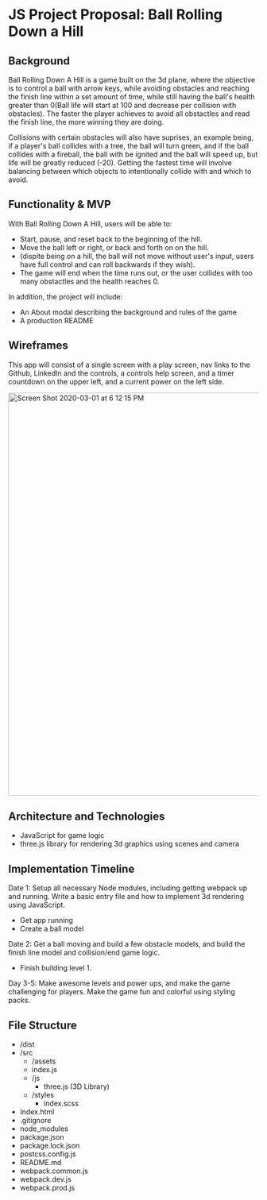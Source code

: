 # JS Project Proposal: Ball Rolling Down a Hill

## Background

Ball Rolling Down A Hill is a game built on the 3d plane, where the objective is to control a ball with arrow keys, while avoiding obstacles and reaching the finish line within a set amount of time, while still having the ball's health greater than 0(Ball life will start at 100 and decrease per collision with obstacles). The faster the player achieves to avoid all obstactles and read the finish line, the more winning they are doing. 

Collisions with certain obstacles will also have suprises, an example being, if a player's ball collides with a tree, the ball will turn green, and if the ball collides with a fireball, the ball with be ignited and the ball will speed up, but life will be greatly reduced (-20). Getting the fastest time will involve balancing between which objects to intentionally collide with and which to avoid.

## Functionality & MVP

With Ball Rolling Down A Hill, users will be able to:

* Start, pause, and reset back to the beginning of the hill.
* Move the ball left or right, or back and forth on on the hill.
* (dispite being on a hill, the ball will not move without user's input, users have full control and can roll backwards if they wish).
* The game will end when the time runs out, or the user collides with too many obstactles and the health reaches 0.

In addition, the project will include:

* An About modal describing the background and rules of the game
* A production README

##  Wireframes

This app will consist of a single screen with a play screen, nav links to the Github, LinkedIn and the controls, a controls help screen, and a timer countdown on the upper left, and a current power on the left side.

<img width="812" alt="Screen Shot 2020-03-01 at 6 12 15 PM" src="https://user-images.githubusercontent.com/43156715/75635921-39e3eb80-5be8-11ea-9089-67a215e542cd.png">

## Architecture and Technologies

* JavaScript for game logic
* three.js library for rendering 3d graphics using scenes and camera

## Implementation Timeline

Date 1: Setup all necessary Node modules, including getting webpack up and running. Write a basic entry file and how to implement 3d rendering using JavaScript.

* Get app running
* Create a ball model

Date 2: Get a ball moving and build a few obstacle models, and build the finish line model and collision/end game logic.

* Finish building level 1.

Day 3-5: Make awesome levels and power ups, and make the game challenging for players. Make the game fun and colorful using styling packs.

## File Structure

* /dist
* /src
  * /assets
  * index.js
  * /js
    * three.js (3D Library)
  * /styles
    * index.scss
* Index.html
* .gitignore
* node_modules
* package.json
* package.lock.json
* postcss.config.js
* README.md
* webpack.common.js
* webpack.dev.js
* webpack.prod.js
